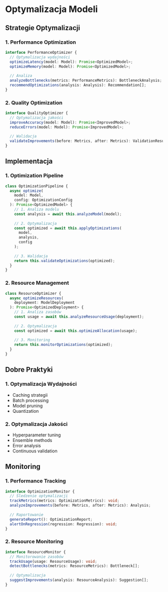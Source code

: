 # Optymalizacja Modeli

## Strategie Optymalizacji

### 1. Performance Optimization
```typescript
interface PerformanceOptimizer {
  // Optymalizacja wydajności
  optimizeLatency(model: Model): Promise<OptimizedModel>;
  optimizeMemory(model: Model): Promise<OptimizedModel>;
  
  // Analiza
  analyzeBottlenecks(metrics: PerformanceMetrics): BottleneckAnalysis;
  recommendOptimizations(analysis: Analysis): Recommendation[];
}
```

### 2. Quality Optimization
```typescript
interface QualityOptimizer {
  // Optymalizacja jakości
  improveAccuracy(model: Model): Promise<ImprovedModel>;
  reduceErrors(model: Model): Promise<ImprovedModel>;
  
  // Walidacja
  validateImprovements(before: Metrics, after: Metrics): ValidationResult;
}
```

## Implementacja

### 1. Optimization Pipeline
```typescript
class OptimizationPipeline {
  async optimize(
    model: Model,
    config: OptimizationConfig
  ): Promise<OptimizedModel> {
    // 1. Analiza modelu
    const analysis = await this.analyzeModel(model);
    
    // 2. Optymalizacja
    const optimized = await this.applyOptimizations(
      model,
      analysis,
      config
    );
    
    // 3. Walidacja
    return this.validateOptimizations(optimized);
  }
}
```

### 2. Resource Management
```typescript
class ResourceOptimizer {
  async optimizeResources(
    deployment: ModelDeployment
  ): Promise<OptimizedDeployment> {
    // 1. Analiza zasobów
    const usage = await this.analyzeResourceUsage(deployment);
    
    // 2. Optymalizacja
    const optimized = await this.optimizeAllocation(usage);
    
    // 3. Monitoring
    return this.monitorOptimizations(optimized);
  }
}
```

## Dobre Praktyki

### 1. Optymalizacja Wydajności
- Caching strategii
- Batch processing
- Model pruning
- Quantization

### 2. Optymalizacja Jakości
- Hyperparameter tuning
- Ensemble methods
- Error analysis
- Continuous validation

## Monitoring

### 1. Performance Tracking
```typescript
interface OptimizationMonitor {
  // Śledzenie optymalizacji
  trackMetrics(metrics: OptimizationMetrics): void;
  analyzeImprovements(before: Metrics, after: Metrics): Analysis;
  
  // Raportowanie
  generateReport(): OptimizationReport;
  alertOnRegression(regression: Regression): void;
}
```

### 2. Resource Monitoring
```typescript
interface ResourceMonitor {
  // Monitorowanie zasobów
  trackUsage(usage: ResourceUsage): void;
  detectBottlenecks(metrics: ResourceMetrics): Bottleneck[];
  
  // Optymalizacja
  suggestImprovements(analysis: ResourceAnalysis): Suggestion[];
}
``` 